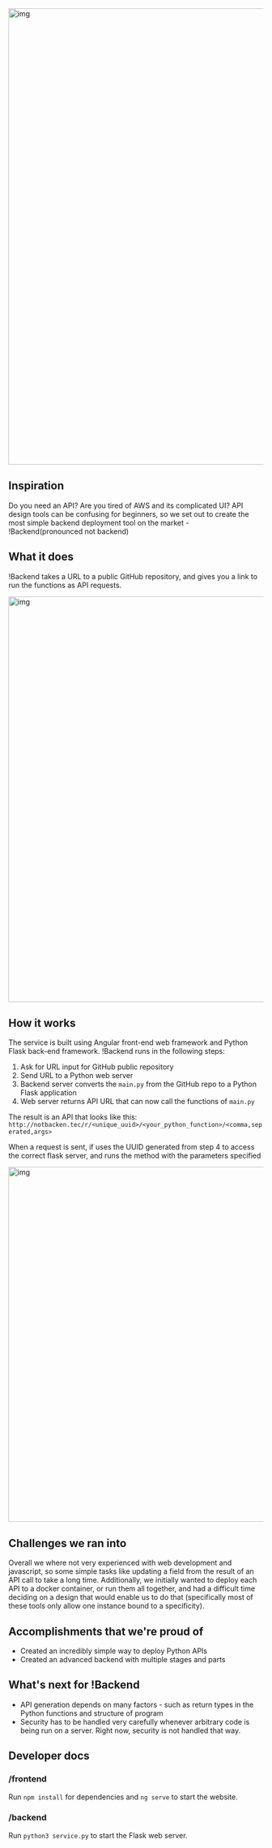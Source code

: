 <img src="https://raw.githubusercontent.com/jakevossen5/backend-but-not/master/images/fullScreen.png" width="900" alt="img">

## Inspiration
Do you need an API? Are you tired of AWS and its complicated UI? API design tools can be confusing for beginners, so we set out to create the most simple backend deployment tool on the market - !Backend(pronounced not backend)

## What it does
!Backend takes a URL to a public GitHub repository, and gives you a link to run the functions as API requests.

<img src="https://raw.githubusercontent.com/jakevossen5/backend-but-not/master/images/urlInput.png" width="800" alt="img">

## How it works
The service is built using Angular front-end web framework and Python Flask back-end framework. 
!Backend runs in the following steps:
  
  1. Ask for URL input for GitHub public repository
  2.  Send URL to a Python web server
  3. Backend server converts the `main.py` from the GitHub repo to a Python Flask application
  4. Web server returns API URL that can now call the functions of `main.py`

The result is an API that looks like this: `http://notbacken.tec/r/<unique_uuid>/<your_python_function>/<comma,seperated,args>`

When a request is sent, if uses the UUID generated from step 4 to access the correct flask server, and runs the method with the parameters specified

<img src="https://raw.githubusercontent.com/jakevossen5/backend-but-not/master/images/diagram.jpg" width="700" alt="img">



## Challenges we ran into
Overall we where not very experienced with web development and javascript, so some simple tasks like updating a field from the result of an API call to take a long time. Additionally, we initially wanted to deploy each API to a docker container, or run them all together, and had a difficult time deciding on a design that would enable us to do that (specifically most of these tools only allow one instance bound to a specificity).

## Accomplishments that we're proud of
+ Created an incredibly simple way to deploy Python APIs
+ Created an advanced backend with multiple stages and parts


## What's next for !Backend
+ API generation depends on many factors - such as return types in the Python functions and structure of program
+ Security has to be handled very carefully whenever arbitrary code is being run on a server. Right now, security is not handled that way.

## Developer docs

### /frontend
Run `npm install` for dependencies and `ng serve` to start the website.

### /backend
Run `python3 service.py` to start the Flask web server.




